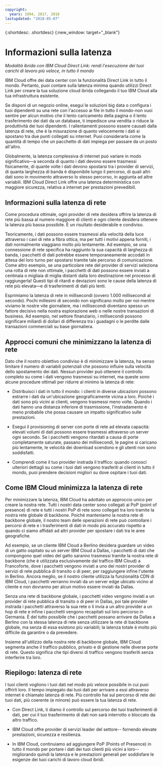 ```yaml
---
copyright:
  years: 1994, 2017, 2018
lastupdated: "2018-05-07"
---
```


{:shortdesc: .shortdesc}
{:new_window: target="_blank"}

# Informazioni sulla latenza

_Modalità ibrida con IBM Cloud Direct Link: rendi l'esecuzione dei tuoi carichi di lavoro più veloce, in tutto il mondo_

IBM Cloud offre dei data center con la funzionalità Direct Link in tutto il mondo. Pertanto, puoi contare sulla latenza minima quando utilizzi Direct Link per creare la tua soluzione cloud ibrida collegando il tuo IBM Cloud alla tua infrastruttura esistente.

Se disponi di un negozio online, esegui le soluzioni big data o configura i tuoi dipendenti su una rete con l'accesso ai file in tutto il mondo-non vuoi sentire per alcun motivo che il lento caricamento della pagina o il lento trasferimento dei dati da un database, ti impedisce una vendita o riduce la produttività dei tuoi dipendenti. I rallentamenti possono essere causati dalla latenza di rete, che è la misurazione di quanto velocemente i dati si spostano tra due punti collegati su internet. Puoi considerarla come la quantità di tempo che un pacchetto di dati impiega per passare da un posto all'altro.

Globalmente, la latenza complessiva di internet può variare in modo significativo—a seconda di quanto i dati devono essere trasmessi fisicamente, di quante volte i dati devono spostarsi tra i provider di servizi, di quanta larghezza di banda è disponibile lungo il percorso, di quali altri dati sono in movimento attraverso lo stesso percorso, in aggiunta ad altre variabili. IBM Cloud Direct Link offre una latenza deterministica con maggiore sicurezza, relativa a internet per prestazioni prevedibili.


## Informazioni sulla latenza di rete

Come procedura ottimale, ogni provider di rete desidera offrire la latenza di rete più bassa al numero maggiore di clienti e ogni cliente desidera ottenere la latenza più bassa possibile. È un risultato desiderabile e condiviso.

Teoricamente, i dati possono essere trasmessi alla velocità della luce attraverso i cavi di rete a fibra ottica, ma per tutti i motivi appena forniti, i dati normalmente viaggiano molto più lentamente. Ad esempio, se una connessione di rete specifica ha raggiunto la sua capacità di larghezza di banda, i pacchetti di dati potrebbe essere temporaneamente accodati in attesa del loro turno per spostarsi tramite tale percorso di comunicazione. Come altro esempio, se una particolare rete del provider di servizi seleziona una rotta di rete non ottimale, i pacchetti di dati possono essere inviati a centinaia o migliaia di miglia distanti dalla loro destinazione nel processo di raggiungerla! Questi tipi di ritardi e deviazioni sono le cause della latenza di rete più elevata—e di trasferimenti di dati più lenti.

Esprimiamo la latenza di rete in millisecondi (ovvero 1.000 millisecondi al secondo). Pochi millesimi di secondo non significano molto per noi mentre viviamo le nostre vite giornaliere, ma i millisecondi diventano spesso un fattore decisivo nella nostra esplorazione web o nelle nostre transazioni di business. Ad esempio, nel settore finanziario, i millisecondi possono significare miliardi di dollari di differenza tra i guadagni o le perdite dalle transazioni commerciali su base giornaliera.

## Approcci comuni che minimizzano la latenza di rete

Dato che il nostro obiettivo condiviso è di minimizzare la latenza, ha senso limitare il numero di variabili potenziali che possono influire sulla velocità dello spostamento dei dati. Nessun provider può ottenere il controllo completo su come i dati vengono trasmessi su internet, ma queste sono alcune procedure ottimali per ridurre al minimo la latenza di rete:

 * Distribuisci i dati in tutto il mondo: i clienti in diverse ubicazioni possono estrarre i dati da un'ubicazione geograficamente vicina a loro. Poiché i dati sono più vicini ai clienti, vengono trasmessi meno volte. Quando i dati hanno una distanza inferiore di trasmissione, l'instradamento è meno probabile che possa causare un impatto significativo sulle prestazioni.

 * Esegui il provisioning di server con porte di rete ad elevata capacità: elevati volumi di dati possono essere trasmessi attraverso un server ogni secondo. Se i pacchetti vengono ritardati a causa di porte completamente saturate, passano dei millisecondi, le pagine si caricano più lentamente, le velocità dei download scendono e gli utenti non sono soddisfatti.

 * Comprendi come il tuo provider instrada il traffico: quando conosci ulteriori dettagli su come i tuoi dati vengono trasferiti ai clienti in tutto il mondo, puoi prendere decisioni migliori su dove ospitare i tuoi dati.

## Come IBM Cloud minimizza la latenza di rete

Per minimizzare la latenza, IBM Cloud ha adottato un approccio unico per creare la nostra rete. Tutti i nostri data center sono collegati ai PoP (point of presence) di rete e tutti i nostri PoP di rete sono collegati tra loro tramite la nostra rete globale di backbone. Poiché manteniamo la nostra rete di backbone globale, il nostro team delle operazioni di rete può controllare i percorsi di rete e i trasferimenti di dati in modo più accurato rispetto a quando ci siamo affidati ad altri provider per spostare i dati tra le aree geografiche.
 
Ad esempio, se un cliente IBM Cloud a Berlino desidera guardare un video di un gatto ospitato su un server IBM Cloud a Dallas, i pacchetti di dati che compongono quel video del gatto saranno trasmessi tramite la nostra rete di backbone (che è utilizzata esclusivamente dal traffico IBM Cloud) a Francoforte, dove i pacchetti vengono inviati a uno dei nostri provider di servizi di rete pubblica di transito o di peer, per raggiungere infine l'utente in Berlino. Ancora meglio, se il nostro cliente utilizza la funzionalità CDN di IBM Cloud, i pacchetti verranno inviati da un server edge ubicato vicino al cliente e non dovranno per alcun motivo essere inviati da Dallas.

Senza una rete di backbone globale, i pacchetti video vengono inviati a un provider di rete pubblica di transito o di peer in Dallas, poi tale provider instrada i pacchetti attraverso la sua rete o li invia a un altro provider a un hop di rete e infine i pacchetti vengono recapitati sul loro percorso in Germania. È del tutto possibile che i pacchetti possano arrivare da Dallas a Berlino con la stessa latenza di rete senza utilizzare la rete di backbone globale, ma senza di essa esistono più variabili; la latenza totale è molto più difficile da garantire o da prevedere.

Insieme all'utilizzo della nostra rete di backbone globale, IBM Cloud segmenta anche il traffico pubblico, privato e di gestione nelle diverse porte di rete. Questo significa che tipi diversi di traffico vengono trasferiti senza interferire tra loro.

## Riepilogo: latenza di rete

I tuoi clienti vogliono i tuoi dati nel modo più veloce possibile in cui puoi offrirli loro. Il tempo impiegato dai tuoi dati per arrivare a essi attraverso internet è chiamato latenza di rete. Più controllo hai sul percorso di rete dei tuoi dati, più coerente (e minore) può essere la tua latenza di rete.

* Con Direct Link, ti diamo il controllo sul percorso dei tuoi trasferimenti di dati, per cui il tuo trasferimento di dati non sarà interrotto o bloccato da altro traffico.

* IBM Cloud offre provider di servizi leader del settore-- fornendo elevate prestazioni, sicurezza e resilienza.

* In IBM Cloud, continuiamo ad aggiungere PoP (Points of Presence) in tutto il mondo per portare i dati dei tuoi clienti più vicini a loro-- migliorando quindi la latenza e le prestazioni generali per soddisfare le esigenze dei tuoi carichi di lavoro cloud ibridi.

